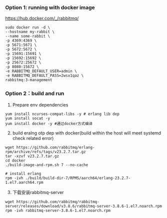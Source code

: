 
### Option 1: running with docker image
https://hub.docker.com/_/rabbitmq/
```shell
sudo docker run -d \
--hostname my-rabbit \
--name some-rabbit \
-p 4369:4369 \
-p 5671:5671 \
-p 5672:5672 \
-p 15691:15691 \
-p 15692:15692 \
-p 25672:25672 \
-p 8080:15672 \
-e RABBITMQ_DEFAULT_USER=admin \
-e RABBITMQ_DEFAULT_PASS=2wsx1qaz \
rabbitmq:3-management
```


### Option 2：build and run

1. Prepare env dependencies
```shell
yum install ncurses-compat-libs -y # erlang lib dep
yum install socat -y
yum install docker -y #通过docker方式编译
```


2. build eralng otp dep with docker(build within the host will meet systemd check related error)
```shell
wget https://github.com/rabbitmq/erlang-rpm/archive/refs/tags/v23.2.7.tar.gz
tar -xzvf v23.2.7.tar.gz
cd docker
./build-image-and-rpm.sh 7 --no-cache

# install erlang
rpm -ivh ./build/build-dir-7/RPMS/aarch64/erlang-23.2.7-1.el7.aarch64.rpm
```


3. 下载安装rabbitmq-server
```
wget https://github.com/rabbitmq/rabbitmq-server/releases/download/v3.8.6/rabbitmq-server-3.8.6-1.el7.noarch.rpm
rpm -ivh rabbitmq-server-3.8.6-1.el7.noarch.rpm
```
